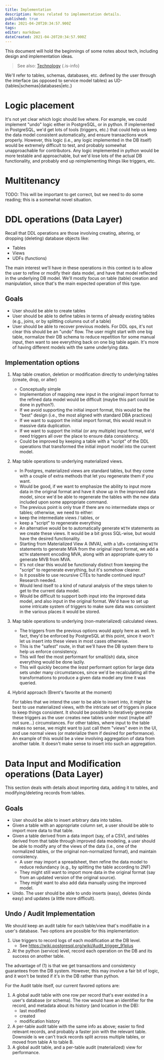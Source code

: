 ```yaml
---
title: Implementation
description: Notes related to implementation details.
published: true
date: 2021-04-20T20:34:57.900Z
tags: 
editor: markdown
dateCreated: 2021-04-20T20:34:57.900Z
---
```


This document will hold the beginnings of some notes about tech, including design and implementation ideas.

> See also: [Technology](/development/technology)
{.is-info}

We'll refer to tables, schemas, databases, etc. defined by the user through the interface (as opposed to service model tables) as UD-{tables|schemas|databases|etc.}
 
# Logic placement
It's not yet clear which logic should live where. For example, we could implement "undo" logic either in PostgreSQL, or in python. If implemented in PostgreSQL, we'd get lots of tools (triggers, etc.) that could help us keep the data model consistent automatically, and ensure transactions work properly. However, this logic (i.e., any logic implemented in the DB itself) would be extremely difficult to test, and probably somewhat unapproachable for contributors. Any logic implemented in python would be more testable and approachable, but we'd lose lots of the actual DB functionality, and probably end up reimplementing things like triggers, etc.

# Multitenancy
TODO: This will be important to get correct, but we need to do some reading; this is a somewhat novel situation.

# DDL operations (Data Layer)
Recall that DDL operations are those involving creating, altering, or dropping (deleting) database objects like:
- Tables
- Views
- UDFs (functions)

The main interest we'll have in these operations in this context is to allow the user to refine or modify their data model, and have that model reflected in the underlying DB model. We'll mostly focus on table (table) creation and manipulation, since that's the main expected operation of this type.

## Goals
- User should be able to create tables
- User should be able to define tables in terms of already existing tables (e.g., joins, or by splitting columns out of a table)
- User should be able to recover previous models. For DDL ops, it's not clear this should be an "undo" flow. The user might start with one big table, normalize their DB schema to reduce repetition for some manual input, then want to see everything back on one big table again. It's more of having different models with the same underlying data.
  
## Implementation options
1. Map table creation, deletion or modification directly to underlying tables (create, drop, or alter)
	- Conceptually simple
	- Implementation of mapping new input in the original import format to the refined data model would be difficult (maybe this part could be done in python?).
	- If we avoid supporting the initial import format, this would be the "best" design (i.e., the most aligned with standard DBA practices)
	- If we want to support the initial import format, this would result in massive data duplication.
	- If we want to support the initial (or any multiple) input format, we'd need triggers all over the place to ensure data consistency.
	- Could be improved by keeping a table with a "script" of the DDL operations that transformed the initial import model into the current model.
1. Map table operations to underlying materialized views.
	- In Postgres, materialized views are standard tables, but they come with a couple of extra methods that let you regenerate them if you want.
	- Would be good, if we want to emphasize the ability to input more data in the original format and have it show up in the improved data model, since we'd be able to regenerate the tables with the new data included upon some appropriate command.
	- The previous point is only true if there are no intermediate steps or tables; otherwise, we need to either:
	 - keep the intermediate views / tables, or
	 - keep a "script" to regenerate everything
	- An alternative would be to automatically generate `WITH` statements as we create these views. It would be a bit gross SQL-wise, but would have the desired functionality.
	 - Starting from Materialized View A (MVA), with a \dt+ containing `WITH` statements to generate MVA from the original input format, we add a `WITH` statement encoding MVA, along with an appropriate query to generate MVB from MVA.
	 - It's not clear this would be functionaly distinct from keeping the "script" to regenerate everything, but it's somehow cleaner.
	 - Is it possible to use recursive CTEs to handle continued input? Research needed.
	- Would lend itself to a kind of natural analysis of the steps taken to get to the current data model.
	- Would be difficult to support both input into the improved data model, and also input in the original format. We'd have to set up some intricate system of triggers to make sure data was consistent in the various places it would be stored.
1. Map table operations to underlying (non-materialized) calculated views.
	- The triggers from the previous options would apply here as well. In fact, they'd be enforced by PostgreSQL at this point, since it won't let us insert into these views in most cases otherwise.
	- This is the "safest" route, in that we'll have the DB system there to help us enforce consistency.
	- This will feel the most performant for small(ish) data, since everything would be done lazily.
	- This will quickly become the _least_ performant option for large data sets under many circumstances, since we'd be recalculating all the transformations to produce a given data model any time it was queried.
1. Hybrid approach (Brent's favorite at the moment)

	For tables that we intend the user to be able to insert into, it might be best to use materialized views, with the intricate set of triggers in place to keep things consistent. It should be possible to iteratively generate these triggers as the user creates new tables under most (maybe all? not sure...) circumstances. For other tables, where input to the table makes no sense, we might want to just call them "views" even in the UI, and use normal views (or materialize them if desired for performance). An example of this would be a view involving aggregation of data from another table. It doesn't make sense to insert into such an aggregation.

# Data Input and Modification operations (Data Layer)
This section deals with details about importing data, adding it to tables, and modifying/deleting records from tables.

## Goals
- User should be able to insert arbitrary data into tables.
- Given a table with an appropriate column set, a user should be able to import more data to that table.
- Given a table derived from a data import (say, of a CSV), and tables derived from that table through improved data modeling, a user should be able to modify any of the views of the data (i.e., one of the normalized tables, or the original non-normalized format), and maintain consistency.
  - A user may import a spreadsheet, then refine the data model to reduce redundancy (e.g., by splitting the table according to 2NF)
  - They might still want to import more data in the original format (say from an updated version of the original source).
  - They might want to also add data manually using the improved model.
- Undo. The user should be able to undo inserts (easy), deletes (kinda easy) and updates (a little more difficult).

## Undo / Audit Implementation 
We should keep an audit table for each table/view that's modifiable in a user's database. Two options are possible for this implementation:
1. Use triggers to record logs of each modification at the DB level.
	- See https://wiki.postgresql.org/wiki/Audit_trigger_91plus
2. At the python (service) level, record each operation on the DB and its success on another table.

The advantage of (1) is that we get transactions and consistency guarantees from the DB system. However, this may involve a fair bit of logic, and it won't be tested if it's in the DB rather than python.

For the Audit table itself, our current favored options are:
1. A global audit table with one row per record that's ever existed in a user's database (or schema). The row would have an identifier for the record, and metadata about its history (and location in the DB):
	- last modified
	- created
	- modification history
2. A per-table audit table with the same info as above; easier to find relevant records, and probably a faster join with the relevant table. Downside is we can't track records split across multiple tables, or moved from table A to table B.
3. A global audit table, and a per-table audit (materialized) view for performance.

